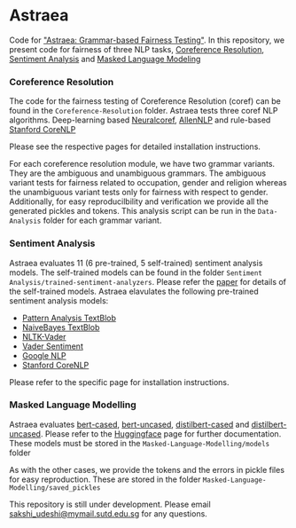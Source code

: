 
# Astraea
Code for ["Astraea: Grammar-based Fairness Testing"](https://arxiv.org/abs/2010.02542). In this repository, we present code for fairness of three
NLP tasks, [Coreference Resolution](https://demo.allennlp.org/coreference-resolution), 
[Sentiment Analysis](https://demo.allennlp.org/sentiment-analysis) and 
[Masked Language Modeling](https://demo.allennlp.org/masked-lm?text=The%20doctor%20ran%20to%20the%20emergency%20room%20to%20see%20%5BMASK%5D%20patient.)

###  Coreference Resolution
The code for the fairness testing of Coreference Resolution (coref) can be found in the `Coreference-Resolution`  folder. Astraea tests three coref NLP algorithms. Deep-learning based [Neuralcoref](https://github.com/huggingface/neuralcoref), [AllenNLP](https://demo.allennlp.org/coreference-resolution/coreference-resolution) and rule-based [Stanford CoreNLP](https://stanfordnlp.github.io/CoreNLP/)

Please see the respective pages for detailed installation instructions. 

For each coreference resolution module, we have two grammar variants. They are the ambiguous and unambiguous grammars. The ambiguous variant tests for fairness related to occupation, gender and religion whereas the unambiguous variant tests only for fairness with respect to gender. Additionally, for easy reproducilbility and verification we provide all the generated pickles and tokens. This analysis script can be run in the `Data-Analysis` folder for each grammar variant. 

### Sentiment Analysis

Astraea evaluates 11 (6 pre-trained, 5 self-trained) sentiment analysis models. The self-trained models can be found in the folder `Sentiment Analysis/trained-sentiment-analyzers`. Please refer the [paper](https://arxiv.org/abs/2010.02542) for details of the self-trained models. 
Astraea elavulates the following pre-trained sentiment analysis models:
* [Pattern Analysis TextBlob](https://textblob.readthedocs.io/en/dev/)
* [NaiveBayes TextBlob](https://textblob.readthedocs.io/en/dev/)
* [NLTK-Vader](https://pypi.org/project/vaderSentiment/)
* [Vader Sentiment](https://pypi.org/project/vaderSentiment/)
* [Google NLP](https://cloud.google.com/natural-language)
* [Stanford CoreNLP](https://stanfordnlp.github.io/CoreNLP/)

Please refer to the specific page for installation instructions. 


### Masked Language Modelling
Astraea evaluates [bert-cased](https://huggingface.co/bert-base-cased), [bert-uncased](https://huggingface.co/bert-base-uncased), [distilbert-cased](https://huggingface.co/distilbert-base-cased) and [distilbert-uncased](https://huggingface.co/distilbert-base-uncased). Please refer to the [Huggingface](https://huggingface.co/) page for further documentation. These models must be stored in the `Masked-Language-Modelling/models` folder

As with the other cases, we provide the tokens and the errors in pickle files for easy reproduction. These are stored in the folder `Masked-Language-Modelling/saved_pickles`

This repository is still under development. Please email sakshi_udeshi@mymail.sutd.edu.sg for any questions.
